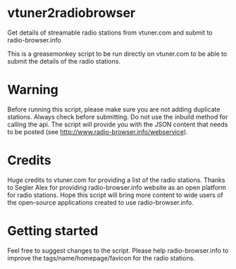 # vtuner2radiobrowser
Get details of streamable radio stations from vtuner.com and submit to radio-browser.info

This is a greasemonkey script to be run directly on vtuner.com to be able to submit the details of the radio stations.

# Warning
Before running this script, please make sure you are not adding duplicate stations. Always check before submitting. Do not use the inbuild method for calling the api. The script will provide you with the JSON content that needs to be posted (see http://www.radio-browser.info/webservice).

# Credits
Huge credits to vtuner.com for providing a list of the radio stations. 
Thanks to Segler Alex for providing radio-browser.info website as an open platform for radio stations.
Hope this script will bring more content to wide users of the open-source applications created to use radio-browser.info.

# Getting started
Feel free to suggest changes to the script.
Please help radio-browser.info to improve the tags/name/homepage/favicon for the radio stations.

